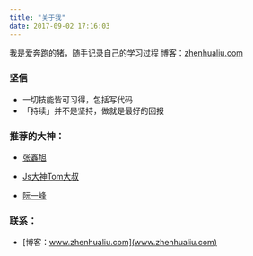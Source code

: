 ```yaml
---
title: "关于我"
date: 2017-09-02 17:16:03
---
```

我是爱奔跑的猪，随手记录自己的学习过程
博客：[zhenhualiu.com](zhenhualiu.com)



### 坚信
- 一切技能皆可习得，包括写代码
- 「持续」并不是坚持，做就是最好的回报

<h3>推荐的大神：</h3>

- [张鑫旭](http://www.zhangxinxu.com/)

- [Js大神Tom大叔](http://www.cnblogs.com/TomXu/archive/2011/12/15/2288411.html)

- [阮一峰](http://www.ruanyifeng.com/)





<h3>联系：</h3>

- [博客：www.zhenhualiu.com](www.zhenhualiu.com)